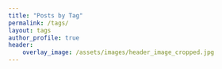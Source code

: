 ```yaml
---
title: "Posts by Tag"
permalink: /tags/
layout: tags
author_profile: true
header:
    overlay_image: /assets/images/header_image_cropped.jpg
---
```


